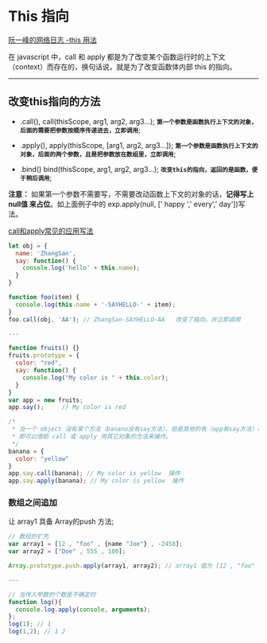 # This 指向

[阮一峰的网络日志 -this 用法](http://www.ruanyifeng.com/blog/2010/04/using_this_keyword_in_javascript.html)

在 javascript 中，call 和 apply 都是为了改变某个函数运行时的上下文（context）而存在的，换句话说，就是为了改变函数体内部 this 的指向。

---

## 改变this指向的方法

- .call(),  call(thisScope, arg1, arg2, arg3...); **`第一个参数是函数执行上下文的对象，后面的需要把参数按顺序传递进去，立即调用`**;

- .apply(), apply(thisScope, [arg1, arg2, arg3...]); **`第一个参数是函数执行上下文的对象，后面的两个参数，且是把参数放在数组里，立即调用`**;

- .bind()  bind(thisScope, arg1, arg2, arg3...); **`改变this的指向，返回的是函数，便于稍后调用`**;

**注意：** 如果第一个参数不需要写，不需要改动函数上下文的对象的话，**记得写上 null值 来占位**。如上面例子中的 exp.apply(null, [' happy ',' every',' day'])写法。

[call和apply常见的应用写法](https://www.jianshu.com/p/d04a7b51ee7b)

```js
let obj = {
  name: 'ZhangSan',
  say: function() {
    console.log('hello' + this.name);
  }
}

function foo(item) {
  console.log(this.name + '-SAYHELLO-' + item);
}
foo.call(obj, 'AA'); // ZhangSan-SAYHELLO-AA   改变了指向，并立即调用

---

function fruits() {}
fruits.prototype = {
  color: "red",
  say: function() {
    console.log("My color is " + this.color);
  }
}
var app = new fruits;
app.say();     // My color is red

/*
 * 当一个 object 没有某个方法（banana没有say方法），但是其他的有（app有say方法）时，
 * 即可以借助 call 或 apply 用其它对象的方法来操作。
 */
banana = {
  color: "yellow"
}
app.say.call(banana); // My color is yellow  操作
app.say.apply(banana); // My color is yellow  操作
```

### 数组之间追加

让 array1 具备 Array的push 方法;

```js
// 数组的扩充
var array1 = [12 , "foo" , {name "Joe"} , -2458];
var array2 = ["Doe" , 555 , 100];

Array.prototype.push.apply(array1, array2); // array1 值为 [12 , "foo" , {name "Joe"} , -2458 , "Doe" , 555 , 100]

---

// 当传入参数的个数是不确定时
function log(){
  console.log.apply(console, arguments);
};
log(1); // 1
log(1,2); // 1 2
```
